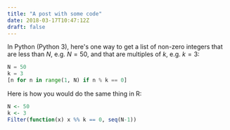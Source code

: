 ```yaml
---
title: "A post with some code"
date: 2018-03-17T10:47:12Z
draft: false
---
```


In Python (Python 3), here's one way to get a list of non-zero integers that
are less than $N$, e.g. $N=50$, and that are multiples of $k$, e.g. $k=3$:

<!--more-->
``` python
N = 50
k = 3
[n for n in range(1, N) if n % k == 0]
```

Here is how you would do the same thing in R:
``` r
N <- 50
k <- 3
Filter(function(x) x %% k == 0, seq(N-1))
```


